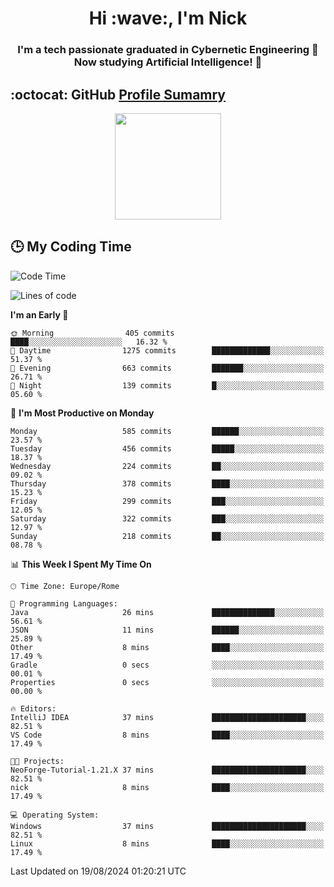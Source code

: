 <h1 align="center">Hi :wave:, I'm Nick</h1>

<h3 align="center">I'm a tech passionate graduated in Cybernetic Engineering 🤖<br>
Now studying Artificial Intelligence! 🧠</h3>


## :octocat: GitHub <a href="https://github.com/vn7n24fzkq/github-profile-summary-cards">Profile Sumamry</a>

<p align="center">
   <img style="height:170px;display:inline-block"  src="http://github-profile-summary-cards.vercel.app/api/cards/profile-details?username=CodeClimberNT&theme=github_dark" />
<!--    <img style="height:170px;display:inline-block"  src="http://github-profile-summary-cards.vercel.app/api/cards/repos-per-language?username=CodeClimberNT&theme=github_dark&exclude=" /> -->
</p>

 ## :clock3: My Coding Time 
 
<!--START_SECTION:waka-->
![Code Time](http://img.shields.io/badge/Code%20Time-365%20hrs%201%20min-blue)

![Lines of code](https://img.shields.io/badge/From%20Hello%20World%20I%27ve%20Written-2.8%20million%20lines%20of%20code-blue)

**I'm an Early 🐤** 

```text
🌞 Morning                405 commits         ████░░░░░░░░░░░░░░░░░░░░░   16.32 % 
🌆 Daytime                1275 commits        █████████████░░░░░░░░░░░░   51.37 % 
🌃 Evening                663 commits         ███████░░░░░░░░░░░░░░░░░░   26.71 % 
🌙 Night                  139 commits         █░░░░░░░░░░░░░░░░░░░░░░░░   05.60 % 
```
📅 **I'm Most Productive on Monday** 

```text
Monday                   585 commits         ██████░░░░░░░░░░░░░░░░░░░   23.57 % 
Tuesday                  456 commits         █████░░░░░░░░░░░░░░░░░░░░   18.37 % 
Wednesday                224 commits         ██░░░░░░░░░░░░░░░░░░░░░░░   09.02 % 
Thursday                 378 commits         ████░░░░░░░░░░░░░░░░░░░░░   15.23 % 
Friday                   299 commits         ███░░░░░░░░░░░░░░░░░░░░░░   12.05 % 
Saturday                 322 commits         ███░░░░░░░░░░░░░░░░░░░░░░   12.97 % 
Sunday                   218 commits         ██░░░░░░░░░░░░░░░░░░░░░░░   08.78 % 
```


📊 **This Week I Spent My Time On** 

```text
🕑︎ Time Zone: Europe/Rome

💬 Programming Languages: 
Java                     26 mins             ██████████████░░░░░░░░░░░   56.61 % 
JSON                     11 mins             ██████░░░░░░░░░░░░░░░░░░░   25.89 % 
Other                    8 mins              ████░░░░░░░░░░░░░░░░░░░░░   17.49 % 
Gradle                   0 secs              ░░░░░░░░░░░░░░░░░░░░░░░░░   00.01 % 
Properties               0 secs              ░░░░░░░░░░░░░░░░░░░░░░░░░   00.00 % 

🔥 Editors: 
IntelliJ IDEA            37 mins             █████████████████████░░░░   82.51 % 
VS Code                  8 mins              ████░░░░░░░░░░░░░░░░░░░░░   17.49 % 

🐱‍💻 Projects: 
NeoForge-Tutorial-1.21.X 37 mins             █████████████████████░░░░   82.51 % 
nick                     8 mins              ████░░░░░░░░░░░░░░░░░░░░░   17.49 % 

💻 Operating System: 
Windows                  37 mins             █████████████████████░░░░   82.51 % 
Linux                    8 mins              ████░░░░░░░░░░░░░░░░░░░░░   17.49 % 
```


 Last Updated on 19/08/2024 01:20:21 UTC
<!--END_SECTION:waka-->

